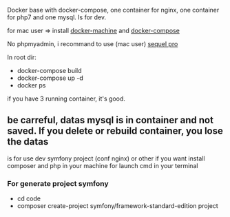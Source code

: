 Docker base with docker-compose, one container for nginx, one container for php7 and one mysql. Is for dev.

for mac user => install [docker-machine](https://docs.docker.com/machine/install-machine/)
and [docker-compose](https://docs.docker.com/compose/install/)

No phpmyadmin, i recommand to use (mac user) [sequel pro](https://www.sequelpro.com/)

In root dir:
* docker-compose build
* docker-compose up -d
* docker ps

if you have 3 running container, it's good.
## be carreful, datas mysql is in container and not saved. If you delete or rebuild container, you lose the datas   


is for use dev symfony project (conf nginx) or other if you want
install composer and php in your machine for launch cmd in your terminal

### For generate project symfony

* cd code
* composer create-project symfony/framework-standard-edition project
